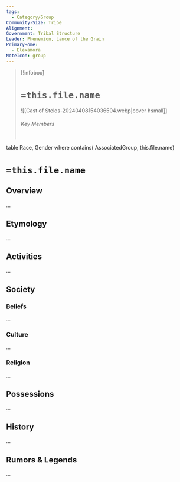 ```yaml
---
tags:
  - Category/Group
Community-Size: Tribe
Alignment: 
Government: Tribal Structure
Leader: Phenemion, Lance of the Grain
PrimaryHome:
  - Elexamora
NoteIcon: group
---
```




> [!infobox]
> # `=this.file.name`
> ![[Cast of Stelos-20240408154036504.webp|cover hsmall]]
> ###### Key Members
> ```dataview
table Race, Gender
where contains( AssociatedGroup, this.file.name)

# `=this.file.name`
## Overview
...

## Etymology
...
## Activities
...

## Society
### Beliefs
...
### Culture
...

### Religion
...

## Possessions
...

## History
...

## Rumors & Legends
...


